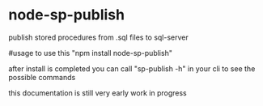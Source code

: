 # node-sp-publish
publish stored procedures from .sql files to sql-server

#usage
to use this "npm install node-sp-publish"

after install is completed you can call "sp-publish -h" in your cli to see the possible commands

this documentation is still very early work in progress
